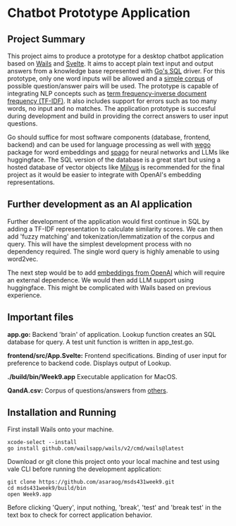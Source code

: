# Chatbot Prototype Application

## Project Summary
This project aims to produce a prototype for a desktop chatbot application based on [Wails](https://wails.io/) and [Svelte](https://svelte.dev/repl/hello-world). It aims to accept plain text input and output answers from a knowledge base represented with [Go's SQL](https://github.com/mattn/go-sqlite3) driver. For this prototype, only one word inputs will be allowed and a [simple corpus](./QandA.csv) of possible question/answer pairs will be used. The prototype is capable of integrating NLP concepts such as [term frequency-inverse document frequency (TF-IDF)](https://yi-wang-2005.medium.com/nlp-in-sql-word-vectors-82dffc908423). It also includes support for errors such as too many words, no input and no matches. The application prototype is succesful during development and build in providing the correct answers to user input questions.

Go should suffice for most software components (database, frontend, backend) and can be used for language processing as well with [wego](https://github.com/ynqa/wego) package for word embeddings and [spago](https://github.com/nlpodyssey/spago) for neural networks and LLMs like huggingface. The SQL version of the database is a great start but using a hosted database of vector objects like [Milvus](https://milvus.io/) is recommended for the final project as it would be easier to integrate with OpenAI's embedding representations.

## Further development as an AI application
Further development of the application would first continue in SQL by adding a TF-IDF representation to calculate similarity scores. We can then add 'fuzzy matching' and tokenization/lemmatization of the corpus and query. This will have the simplest development process with no dependency required. The single word query is highly amenable to using word2vec.

The next step would be to add [embeddings from OpenAI](https://www.singlestore.com/blog/getting-openai-embeddings-in-sql-using-external-functions/) which will require an external dependence.  We would then add LLM support using huggingface. This might be complicated with Wails based on previous experience.

## Important files

**app.go:** Backend 'brain' of application. Lookup function creates an SQL database for query. A test unit function is written in app_test.go.

**frontend/src/App.Svelte:** Frontend specifications. Binding of user input for preference to backend code. Displays output of Lookup.

**./build/bin/Week9.app** Executable application for MacOS.

**QandA.csv:** Corpus of questions/answers from [others](https://github.com/ThomasWMiller/jump-start-sqlite/blob/main/QandA.csv).

## Installation and Running

First install Wails onto your machine.
```
xcode-select --install
go install github.com/wailsapp/wails/v2/cmd/wails@latest
```

Download or git clone this project onto your local machine and test using vale CLI before running the development application:
```
git clone https://github.com/asaraog/msds431week9.git
cd msds431week9/build/bin
open Week9.app
```
Before clicking 'Query', input nothing, 'break', 'test' and 'break test' in the text box to check for correct application behavior.
